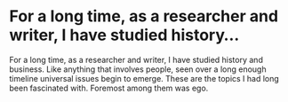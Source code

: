 # For a long time, as a researcher and writer, I have studied history…

For a long time, as a researcher and writer, I have studied history and business. Like anything that involves people, seen over a long enough timeline universal issues begin to emerge. These are the topics I had long been fascinated with. Foremost among them was ego.

